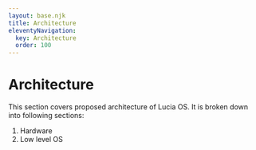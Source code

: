 ```yaml
---
layout: base.njk
title: Architecture
eleventyNavigation:
  key: Architecture
  order: 100
---
```


# Architecture

This section covers proposed architecture of Lucia OS. It is broken down into following sections:

1. Hardware
2. Low level OS